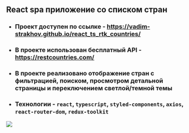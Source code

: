 ## React spa приложение со списком стран

- ### Проект доступен по ссылке - https://vadim-strakhov.github.io/react_ts_rtk_countries/
- ### В проекте использован бесплатный API - https://restcountries.com/
- ### В проекте реализовано отображение стран с фильтрацией, поиском, просмотром детальной страницы и переключением светлой/темной темы
- ### Технологии - `react`, `typescript`, `styled-components`, `axios`, `react-router-dom`, `redux-toolkit`

![](countries.png)
